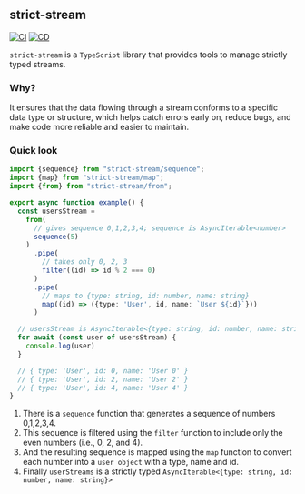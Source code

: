 ## strict-stream
[![CI](https://github.com/slavahatnuke/strict-stream/actions/workflows/ci.yml/badge.svg)](https://github.com/slavahatnuke/strict-stream/actions/workflows/ci.yml?branch=master) [![CD](https://github.com/slavahatnuke/strict-stream/actions/workflows/cd.yml/badge.svg)](https://github.com/slavahatnuke/strict-stream/actions/workflows/cd.yml?branch=master)

`strict-stream` is a `TypeScript` library that provides tools to manage strictly typed streams. 

### Why?
It ensures that the data flowing through a stream conforms to a specific data type or structure, which helps catch errors early on, reduce bugs, and make code more reliable and easier to maintain.

### Quick look

```typescript
import {sequence} from "strict-stream/sequence";
import {map} from "strict-stream/map";
import {from} from "strict-stream/from";

export async function example() {
  const usersStream =
    from(
      // gives sequence 0,1,2,3,4; sequence is AsyncIterable<number>
      sequence(5)
    )
      .pipe(
        // takes only 0, 2, 3
        filter((id) => id % 2 === 0)
      )
      .pipe(
        // maps to {type: string, id: number, name: string}
        map((id) => ({type: 'User', id, name: `User ${id}`}))
      )

  // usersStream is AsyncIterable<{type: string, id: number, name: string}>
  for await (const user of usersStream) {
    console.log(user)
  }

  // { type: 'User', id: 0, name: 'User 0' }
  // { type: 'User', id: 2, name: 'User 2' }
  // { type: 'User', id: 4, name: 'User 4' }
}
```

1. There is a `sequence` function that generates a sequence of numbers 0,1,2,3,4. 
2. This sequence is filtered using the `filter` function to include only the even numbers (i.e., 0, 2, and 4). 
3. And the resulting sequence is mapped using the `map` function to convert each number into a `user object` with a type, name and id. 
4. Finally `userStreams` is a strictly typed `AsyncIterable<{type: string, id: number, name: string}>`

